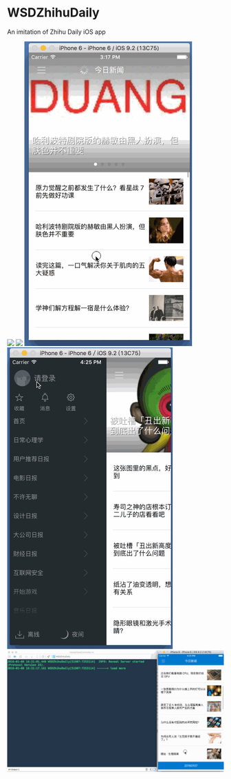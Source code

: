 # WSDZhihuDaily
An imitation of Zhihu Daily iOS app

![](zh-home.gif)
![](section.gif)
![](layer_perfect.gif)
![](sidebar.gif)
![](load_more.gif)
